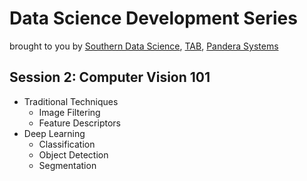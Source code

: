# Data Science Development Series
brought to you by [Southern Data Science](https://www.southerndatascience.com/), [TAB](http://www.techandbeers.com/), [Pandera Systems](https://www.panderasystems.com/)

## Session 2: Computer Vision 101

* Traditional Techniques
  * Image Filtering
  * Feature Descriptors
* Deep Learning
  * Classification
  * Object Detection
  * Segmentation
  
